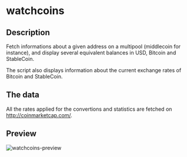 # watchcoins

## Description

Fetch informations about a given address on a multipool (middlecoin for instance), and display several equivalent balances in USD, Bitcoin and StableCoin.

The script also displays information about the current exchange rates of Bitcoin and StableCoin.

## The data

All the rates applied for the convertions and statistics are fetched on http://coinmarketcap.com/.

## Preview

![watchcoins-preview][preview-url]

[preview-url]: http://i.imgur.com/d8n3Gj6.png
